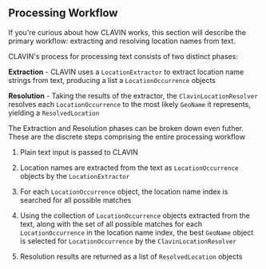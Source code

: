 ## Processing Workflow

If you\'re curious about how CLAVIN works, this section will describe the primary workflow: extracting and resolving location names from text.

CLAVIN\'s process for processing text consists of two distinct phases:

**Extraction** - CLAVIN uses a `LocationExtractor` to extract location name strings from text, producing a list a `LocationOccurrence` objects

**Resolution** - Taking the results of the extractor, the `ClavinLocationResolver` resolves each `LocationOccurrence` to the most likely `GeoName` it represents, yielding a `ResolvedLocation`

The Extraction and Resolution phases can be broken down even futher. These are the discrete steps comprising the entire processing workflow

1.  Plain text input is passed to CLAVIN

2.  Location names are extracted from the text as `LocationOccurrence` objects by the `LocationExtractor`

3.  For each `LocationOccurrence` object, the location name index is searched for all possible matches

4.  Using the collection of `LocationOccurrence` objects extracted from the text, along with the set of all possible matches for each `LocationOccurrence` in the location name index, the best `GeoName` object is selected for `LocationOccurrence` by the `ClavinLocationResolver`

5.  Resolution results are returned as a list of `ResolvedLocation` objects
